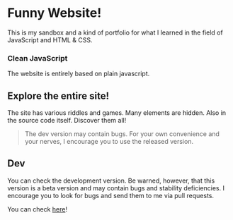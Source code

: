 # Funny Website!

This is my sandbox and a kind of portfolio for what I learned in the field of JavaScript and HTML & CSS.

### Clean JavaScript
The website is entirely based on plain javascript.

## Explore the entire site!
The site has various riddles and games. Many elements are hidden. Also in the source code itself. Discover them all!
> The dev version may contain bugs. For your own convenience and your nerves, I encourage you to use the released version.

## Dev
You can check the development version. Be warned, however, that this version is a beta version and may contain bugs and stability deficiencies. I encourage you to look for bugs and send them to me via pull requests.

You can check [here](https://funny-website.netlify.app/)!
